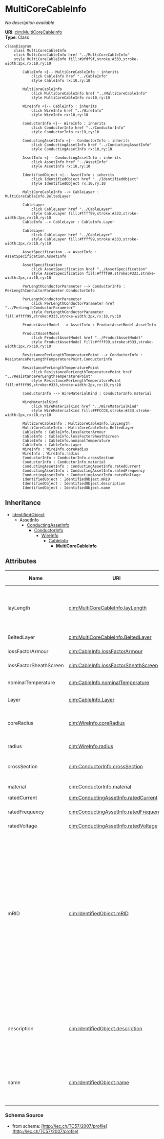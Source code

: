 # MultiCoreCableInfo

_No description available_

**URI**: [cim:MultiCoreCableInfo](http://iec.ch/TC57/CIM-generic#MultiCoreCableInfo)<br />
**Type**: Class

```mermaid
classDiagram
    class MultiCoreCableInfo
    click MultiCoreCableInfo href "../MultiCoreCableInfo"
    style MultiCoreCableInfo fill:#9fdf9f,stroke:#333,stroke-width:2px,rx:10,ry:10

        CableInfo <|-- MultiCoreCableInfo : inherits
            click CableInfo href "../CableInfo"
            style CableInfo rx:10,ry:10

        MultiCoreCableInfo
            click MultiCoreCableInfo href "../MultiCoreCableInfo"
            style MultiCoreCableInfo rx:10,ry:10

        WireInfo <|-- CableInfo : inherits
            click WireInfo href "../WireInfo"
            style WireInfo rx:10,ry:10

        ConductorInfo <|-- WireInfo : inherits
            click ConductorInfo href "../ConductorInfo"
            style ConductorInfo rx:10,ry:10

        ConductingAssetInfo <|-- ConductorInfo : inherits
            click ConductingAssetInfo href "../ConductingAssetInfo"
            style ConductingAssetInfo rx:10,ry:10

        AssetInfo <|-- ConductingAssetInfo : inherits
            click AssetInfo href "../AssetInfo"
            style AssetInfo rx:10,ry:10

        IdentifiedObject <|-- AssetInfo : inherits
            click IdentifiedObject href "../IdentifiedObject"
            style IdentifiedObject rx:10,ry:10

        MultiCoreCableInfo --> CableLayer : MultiCoreCableInfo.BeltedLayer

        CableLayer
            click CableLayer href "../CableLayer"
            style CableLayer fill:#ffff99,stroke:#333,stroke-width:2px,rx:10,ry:10
        CableInfo --> CableLayer : CableInfo.Layer

        CableLayer
            click CableLayer href "../CableLayer"
            style CableLayer fill:#ffff99,stroke:#333,stroke-width:2px,rx:10,ry:10

        AssetSpecification --> AssetInfo : AssetSpecification.AssetInfo

        AssetSpecification
            click AssetSpecification href "../AssetSpecification"
            style AssetSpecification fill:#ffff99,stroke:#333,stroke-width:2px,rx:10,ry:10

        PerLengthConductorParameter --> ConductorInfo : PerLengthConductorParameter.ConductorInfo

        PerLengthConductorParameter
            click PerLengthConductorParameter href "../PerLengthConductorParameter"
            style PerLengthConductorParameter fill:#ffff99,stroke:#333,stroke-width:2px,rx:10,ry:10

        ProductAssetModel --> AssetInfo : ProductAssetModel.AssetInfo

        ProductAssetModel
            click ProductAssetModel href "../ProductAssetModel"
            style ProductAssetModel fill:#ffff99,stroke:#333,stroke-width:2px,rx:10,ry:10

        ResistancePerLengthTemperaturePoint --> ConductorInfo : ResistancePerLengthTemperaturePoint.ConductorInfo

        ResistancePerLengthTemperaturePoint
            click ResistancePerLengthTemperaturePoint href "../ResistancePerLengthTemperaturePoint"
            style ResistancePerLengthTemperaturePoint fill:#ffff99,stroke:#333,stroke-width:2px,rx:10,ry:10

        ConductorInfo --> WireMaterialKind : ConductorInfo.material

        WireMaterialKind
            click WireMaterialKind href "../WireMaterialKind"
            style WireMaterialKind fill:#FFCCCB,stroke:#333,stroke-width:2px,rx:10,ry:10

        MultiCoreCableInfo : MultiCoreCableInfo.layLength
        MultiCoreCableInfo : MultiCoreCableInfo.BeltedLayer
        CableInfo : CableInfo.lossFactorArmour
        CableInfo : CableInfo.lossFactorSheathScreen
        CableInfo : CableInfo.nominalTemperature
        CableInfo : CableInfo.Layer
        WireInfo : WireInfo.coreRadius
        WireInfo : WireInfo.radius
        ConductorInfo : ConductorInfo.crossSection
        ConductorInfo : ConductorInfo.material
        ConductingAssetInfo : ConductingAssetInfo.ratedCurrent
        ConductingAssetInfo : ConductingAssetInfo.ratedFrequency
        ConductingAssetInfo : ConductingAssetInfo.ratedVoltage
        IdentifiedObject : IdentifiedObject.mRID
        IdentifiedObject : IdentifiedObject.description
        IdentifiedObject : IdentifiedObject.name
```

## Inheritance
* [IdentifiedObject](IdentifiedObject.md)
    * [AssetInfo](AssetInfo.md)
        * [ConductingAssetInfo](ConductingAssetInfo.md)
            * [ConductorInfo](ConductorInfo.md)
                * [WireInfo](WireInfo.md)
                    * [CableInfo](CableInfo.md)
                        * **MultiCoreCableInfo**

## Attributes
| Name | URI | Cardinality and Range | Description | Inheritance |
| ---  | --- | --- | --- | --- |
| layLength | [cim:MultiCoreCableInfo.layLength](http://iec.ch/TC57/CIM-generic#MultiCoreCableInfo.layLength) | 0..1 | Longitudinal distance required for core to perform one turn around the diameter of the cable. | direct |
| BeltedLayer | [cim:MultiCoreCableInfo.BeltedLayer](http://iec.ch/TC57/CIM-generic#MultiCoreCableInfo.BeltedLayer) | 0..* | No description available | direct |
| lossFactorArmour | [cim:CableInfo.lossFactorArmour](http://iec.ch/TC57/CIM-generic#CableInfo.lossFactorArmour) | 0..1 | No description available | CableInfo |
| lossFactorSheathScreen | [cim:CableInfo.lossFactorSheathScreen](http://iec.ch/TC57/CIM-generic#CableInfo.lossFactorSheathScreen) | 0..1 | No description available | CableInfo |
| nominalTemperature | [cim:CableInfo.nominalTemperature](http://iec.ch/TC57/CIM-generic#CableInfo.nominalTemperature) | 0..1 | Maximum nominal design operating temperature. | CableInfo |
| Layer | [cim:CableInfo.Layer](http://iec.ch/TC57/CIM-generic#CableInfo.Layer) | 0..* | No description available | CableInfo |
| coreRadius | [cim:WireInfo.coreRadius](http://iec.ch/TC57/CIM-generic#WireInfo.coreRadius) | 0..1 | (if there is a different core material) Radius of the central core. | WireInfo |
| radius | [cim:WireInfo.radius](http://iec.ch/TC57/CIM-generic#WireInfo.radius) | 0..1 | Outside radius of the wire. | WireInfo |
| crossSection | [cim:ConductorInfo.crossSection](http://iec.ch/TC57/CIM-generic#ConductorInfo.crossSection) | 0..1 | Area of conducting material cross section | ConductorInfo |
| material | [cim:ConductorInfo.material](http://iec.ch/TC57/CIM-generic#ConductorInfo.material) | 0..1 | Conductor material. | ConductorInfo |
| ratedCurrent | [cim:ConductingAssetInfo.ratedCurrent](http://iec.ch/TC57/CIM-generic#ConductingAssetInfo.ratedCurrent) | 0..1 | Rated current. | ConductingAssetInfo |
| ratedFrequency | [cim:ConductingAssetInfo.ratedFrequency](http://iec.ch/TC57/CIM-generic#ConductingAssetInfo.ratedFrequency) | 0..1 | Rated frequency such as 50Hz or 60Hz | ConductingAssetInfo |
| ratedVoltage | [cim:ConductingAssetInfo.ratedVoltage](http://iec.ch/TC57/CIM-generic#ConductingAssetInfo.ratedVoltage) | 0..1 | Rated voltage. | ConductingAssetInfo |
| mRID | [cim:IdentifiedObject.mRID](http://iec.ch/TC57/CIM-generic#IdentifiedObject.mRID) | 0..1 | Master resource identifier issued by a model authority. The mRID is unique within an exchange context. Global uniqueness is easily achieved by using a UUID, as specified in IETF RFC 4122, for the mRID. The use of UUID is strongly recommended.For CIMXML data files in RDF syntax conforming to IEC 61970-552, the mRID is mapped to rdf:ID or rdf:about attributes that identify CIM object elements. | IdentifiedObject |
| description | [cim:IdentifiedObject.description](http://iec.ch/TC57/CIM-generic#IdentifiedObject.description) | 0..1 | The description is a free human readable text describing or naming the object. It may be non unique and may not correlate to a naming hierarchy. | IdentifiedObject |
| name | [cim:IdentifiedObject.name](http://iec.ch/TC57/CIM-generic#IdentifiedObject.name) | 0..1 | The name is any free human readable and possibly non unique text naming the object. | IdentifiedObject |

### Schema Source
* from schema: [http://iec.ch/TC57/2007/profile](http://iec.ch/TC57/2007/profile)
